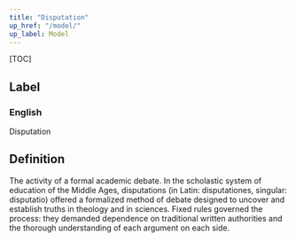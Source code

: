 ```yaml
---
title: "Disputation"
up_href: "/model/"
up_label: Model
---
```


[TOC]

## Label

### English
Disputation


## Definition
The activity of a formal academic debate. In the scholastic system of education of the Middle Ages, disputations (in Latin: disputationes, singular: disputatio) offered a formalized method of debate designed to uncover and establish truths in theology and in sciences. Fixed rules governed the process: they demanded dependence on traditional written authorities and the thorough understanding of each argument on each side. 


    
